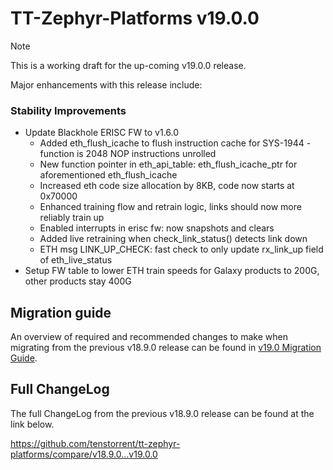 # TT-Zephyr-Platforms v19.0.0

> [!NOTE]
> This is a working draft for the up-coming v19.0.0 release.

[comment]: <> (We are pleased to announce the release of TT Zephyr Platforms firmware version 19.0.0 🥳🎉.)

Major enhancements with this release include:

[comment]: <> (H3 Performance Improvements, if applicable)
[comment]: <> (H3 New and Experimental Features, if applicable)
[comment]: <> (H3 External Project Collaboration Efforts, if applicable)

### Stability Improvements

* Update Blackhole ERISC FW to v1.6.0
  * Added eth_flush_icache to flush instruction cache for SYS-1944 - function is 2048 NOP instructions unrolled
  * New function pointer in eth_api_table: eth_flush_icache_ptr for aforementioned eth_flush_icache
  * Increased eth code size allocation by 8KB, code now starts at 0x70000
  * Enhanced training flow and retrain logic, links should now more reliably train up
  * Enabled interrupts in erisc fw: now snapshots and clears
  * Added live retraining when check_link_status() detects link down
  * ETH msg LINK_UP_CHECK: fast check to only update rx_link_up field of eth_live_status
* Setup FW table to lower ETH train speeds for Galaxy products to 200G, other products stay 400G

[comment]: <> (H1 Security vulnerabilities fixed?)

[comment]: <> (H2 API Changes, if applicable)

[comment]: <> (H3 Removed APIs, H3 Deprecated APIs, H3 New APIs, if applicable)

[comment]: <> (UL PCIe)
[comment]: <> (UL DDR)
[comment]: <> (UL Ethernet)
[comment]: <> (UL Telemetry)
[comment]: <> (UL Debug / Developer Features)
[comment]: <> (UL Drivers)
[comment]: <> (UL Libraries)

[comment]: <> (H2 New Samples, if applicable)

[comment]: <> (UL PCIe)
[comment]: <> (UL DDR)
[comment]: <> (UL Ethernet)
[comment]: <> (UL Telemetry)
[comment]: <> (UL Debug / Developer Features)
[comment]: <> (UL Drivers)
[comment]: <> (UL Libraries)

[comment]: <> (H2 Other Notable Changes, if applicable)

[comment]: <> (UL PCIe)
[comment]: <> (UL DDR)
[comment]: <> (UL Ethernet)
[comment]: <> (UL Telemetry)
[comment]: <> (UL Debug / Developer Features)
[comment]: <> (UL Drivers)
[comment]: <> (UL Libraries)

[comment]: <> (H2 New Boards, if applicable)

## Migration guide

An overview of required and recommended changes to make when migrating from the previous v18.9.0 release can be found in [v19.0 Migration Guide](https://github.com/tenstorrent/tt-zephyr-platforms/tree/main/doc/release/migration-guide-19.0.md).

## Full ChangeLog

The full ChangeLog from the previous v18.9.0 release can be found at the link below.

https://github.com/tenstorrent/tt-zephyr-platforms/compare/v18.9.0...v19.0.0
